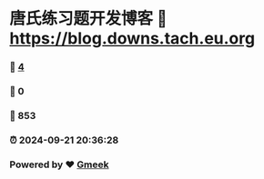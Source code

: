 # 唐氏练习题开发博客 :link: https://blog.downs.tach.eu.org 
### :page_facing_up: [4](https://blog.downs.tach.eu.org/tag.html) 
### :speech_balloon: 0 
### :hibiscus: 853 
### :alarm_clock: 2024-09-21 20:36:28 
### Powered by :heart: [Gmeek](https://github.com/Meekdai/Gmeek)
